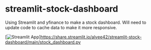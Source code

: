 # streamlit-stock-dashboard

Using Streamlit and yfinance to make a stock dashboard. Will need to update code to cache data to make it more responsive. 

[![Streamlit App](https://static.streamlit.io/badges/streamlit_badge_black_white.svg)]https://share.streamlit.io/alvee42/streamlit-stock-dashboard/main/stock_dashboard.py
